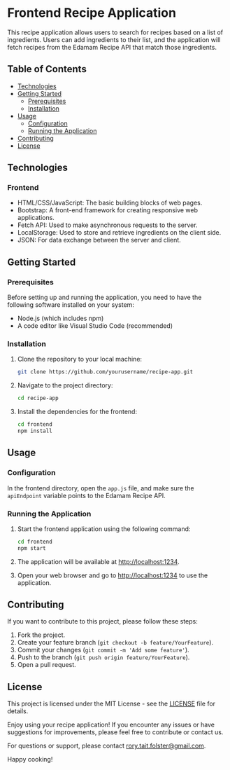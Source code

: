 # Frontend Recipe Application

This recipe application allows users to search for recipes based on a list of ingredients. Users can add ingredients to their list, and the application will fetch recipes from the Edamam Recipe API that match those ingredients.

## Table of Contents
- [Technologies](#technologies)
- [Getting Started](#getting-started)
  - [Prerequisites](#prerequisites)
  - [Installation](#installation)
- [Usage](#usage)
  - [Configuration](#configuration)
  - [Running the Application](#running-the-application)
- [Contributing](#contributing)
- [License](#license)

## Technologies

### Frontend
- HTML/CSS/JavaScript: The basic building blocks of web pages.
- Bootstrap: A front-end framework for creating responsive web applications.
- Fetch API: Used to make asynchronous requests to the server.
- LocalStorage: Used to store and retrieve ingredients on the client side.
- JSON: For data exchange between the server and client.

## Getting Started

### Prerequisites
Before setting up and running the application, you need to have the following software installed on your system:

- Node.js (which includes npm)
- A code editor like Visual Studio Code (recommended)

### Installation
1. Clone the repository to your local machine:

   ```bash
   git clone https://github.com/yourusername/recipe-app.git


2. Navigate to the project directory:

   ```bash
   cd recipe-app
   ```

3. Install the dependencies for the frontend:

   ```bash
   cd frontend
   npm install
   ```

## Usage

### Configuration
In the frontend directory, open the `app.js` file, and make sure the `apiEndpoint` variable points to the Edamam Recipe API.

### Running the Application
1. Start the frontend application using the following command:

   ```bash
   cd frontend
   npm start
   ```

2. The application will be available at [http://localhost:1234](http://localhost:1234).

3. Open your web browser and go to [http://localhost:1234](http://localhost:1234) to use the application.

## Contributing

If you want to contribute to this project, please follow these steps:

1. Fork the project.
2. Create your feature branch (`git checkout -b feature/YourFeature`).
3. Commit your changes (`git commit -m 'Add some feature'`).
4. Push to the branch (`git push origin feature/YourFeature`).
5. Open a pull request.

## License

This project is licensed under the MIT License - see the [LICENSE](LICENSE) file for details.

Enjoy using your recipe application! If you encounter any issues or have suggestions for improvements, please feel free to contribute or contact us.

For questions or support, please contact rory.tait.folster@gmail.com.

Happy cooking!
```

